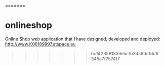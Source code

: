 =======
# onlineshop
Online Shop web application that I have designed, developed and deployed: http://www.K00189997.atspace.eu
>>>>>>> bc1423581836ebcfb3d58dcf6c1f345a7f7574f7
